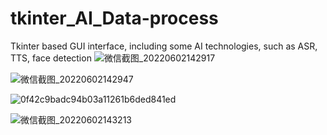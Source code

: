 # tkinter_AI_Data-process
Tkinter based GUI interface, including some AI technologies, such as ASR, TTS, face detection
![微信截图_20220602142917](https://user-images.githubusercontent.com/37141191/171685611-f5fd7fc8-3563-457f-a07a-bf3593b6d8d3.png)

![微信截图_20220602142947](https://user-images.githubusercontent.com/37141191/171685629-cf0fbbbd-2a31-4e24-ad67-b1e29001e6ec.png)

![0f42c9badc94b03a11261b6ded841ed](https://user-images.githubusercontent.com/37141191/171685660-d23c27bf-e069-42d9-a726-dc49a7f58f73.jpg)


![微信截图_20220602143213](https://user-images.githubusercontent.com/37141191/171685631-a7079b97-6962-40a6-810a-dd22d53c76b3.png)

